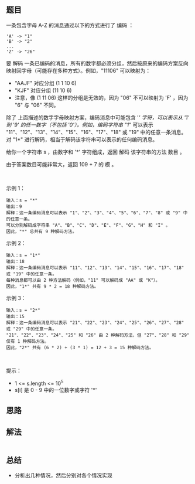 
## 题目

一条包含字母 A-Z 的消息通过以下的方式进行了 编码 ：

    'A' -> "1"
    'B' -> "2"
    ...
    'Z' -> "26"
要 解码 一条已编码的消息，所有的数字都必须分组，然后按原来的编码方案反向映射回字母（可能存在多种方式）。例如，"11106" 可以映射为：

- "AAJF" 对应分组 (1 1 10 6)
- "KJF" 对应分组 (11 10 6)
- 注意，像 (1 11 06) 这样的分组是无效的，因为 "06" 不可以映射为 'F' ，因为 "6" 与 "06" 不同。

除了 上面描述的数字字母映射方案，编码消息中可能包含 '*' 字符，可以表示从 '1' 到 '9' 的任一数字（不包括 '0'）。例如，编码字符串 "1*" 可以表示 "11"、"12"、"13"、"14"、"15"、"16"、"17"、"18" 或 "19" 中的任意一条消息。对 "1*" 进行解码，相当于解码该字符串可以表示的任何编码消息。

给你一个字符串 s ，由数字和 '*' 字符组成，返回 解码 该字符串的方法 数目 。

由于答案数目可能非常大，返回 109 + 7 的 模 。

 

示例 1：

    输入：s = "*"
    输出：9
    解释：这一条编码消息可以表示 "1"、"2"、"3"、"4"、"5"、"6"、"7"、"8" 或 "9" 中的任意一条。
    可以分别解码成字符串 "A"、"B"、"C"、"D"、"E"、"F"、"G"、"H" 和 "I" 。
    因此，"*" 总共有 9 种解码方法。
示例 2：

    输入：s = "1*"
    输出：18
    解释：这一条编码消息可以表示 "11"、"12"、"13"、"14"、"15"、"16"、"17"、"18" 或 "19" 中的任意一条。
    每种消息都可以由 2 种方法解码（例如，"11" 可以解码成 "AA" 或 "K"）。
    因此，"1*" 共有 9 * 2 = 18 种解码方法。
示例 3：

    输入：s = "2*"
    输出：15
    解释：这一条编码消息可以表示 "21"、"22"、"23"、"24"、"25"、"26"、"27"、"28" 或 "29" 中的任意一条。
    "21"、"22"、"23"、"24"、"25" 和 "26" 由 2 种解码方法，但 "27"、"28" 和 "29" 仅有 1 种解码方法。
    因此，"2*" 共有 (6 * 2) + (3 * 1) = 12 + 3 = 15 种解码方法。
 

提示：

- 1 <= s.length <= 10<sup>5</sup>
- s[i] 是 0 - 9 中的一位数字或字符 '*'



## 思路



## 解法
```java


```

## 总结

- 分析出几种情况，然后分别对各个情况实现 
